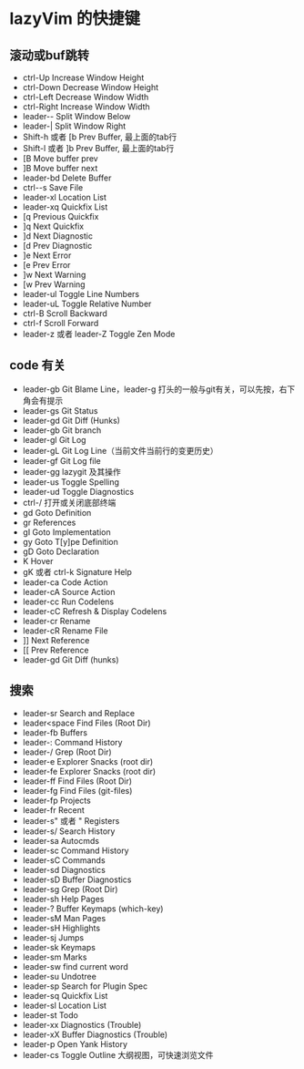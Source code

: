 # lazyVim 的快捷键

## 滚动或buf跳转

+ ctrl-Up Increase Window Height
+ ctrl-Down Decrease Window Height
+ ctrl-Left Decrease Window Width
+ ctrl-Right Increase Window Width
+ leader-- Split Window Below
+ leader-| Split Window Right
+ Shift-h 或者 [b Prev Buffer, 最上面的tab行
+ Shift-l 或者 ]b Prev Buffer, 最上面的tab行
+ [B Move buffer prev
+ ]B Move buffer next
+ leader-bd Delete Buffer
+ ctrl--s Save File
+ leader-xl Location List
+ leader-xq Quickfix List
+ [q Previous Quickfix
+ ]q Next Quickfix
+ ]d Next Diagnostic
+ [d Prev Diagnostic
+ ]e Next Error
+ [e Prev Error
+ ]w Next Warning
+ [w Prev Warning
+ leader-ul Toggle Line Numbers
+ leader-uL Toggle Relative Number
+ ctrl-B Scroll Backward
+ ctrl-f Scroll Forward
+ leader-z 或者 leader-Z Toggle Zen Mode

## code 有关

+ leader-gb Git Blame Line，leader-g 打头的一般与git有关，可以先按，右下角会有提示
+ leader-gs Git Status
+ leader-gd Git Diff (Hunks)
+ leader-gb Git branch
+ leader-gl Git Log
+ leader-gL Git Log Line（当前文件当前行的变更历史）
+ leader-gf Git Log file
+ leader-gg lazygit 及其操作
+ leader-us Toggle Spelling
+ leader-ud Toggle Diagnostics
+ ctrl-/ 打开或关闭底部终端
+ gd Goto Definition
+ gr References
+ gI Goto Implementation
+ gy Goto T[y]pe Definition
+ gD Goto Declaration
+ K Hover
+ gK 或者 ctrl-k Signature Help
+ leader-ca Code Action
+ leader-cA Source Action
+ leader-cc Run Codelens
+ leader-cC Refresh & Display Codelens
+ leader-cr Rename
+ leader-cR Rename File
+ ]] Next Reference
+ [[ Prev Reference
+ leader-gd Git Diff (hunks)

## 搜索

+ leader-sr Search and Replace
+ leader<space Find Files (Root Dir)
+ leader-fb Buffers
+ leader-: Command History
+ leader-/ Grep (Root Dir)
+ leader-e Explorer Snacks (root dir)
+ leader-fe Explorer Snacks (root dir)
+ leader-ff Find Files (Root Dir)
+ leader-fg Find Files (git-files)
+ leader-fp Projects
+ leader-fr Recent
+ leader-s" 或者 " Registers
+ leader-s/ Search History
+ leader-sa Autocmds
+ leader-sc Command History
+ leader-sC Commands
+ leader-sd Diagnostics
+ leader-sD Buffer Diagnostics
+ leader-sg Grep (Root Dir)
+ leader-sh Help Pages
+ leader-? Buffer Keymaps (which-key)
+ leader-sM Man Pages
+ leader-sH Highlights
+ leader-sj Jumps
+ leader-sk Keymaps
+ leader-sm Marks
+ leader-sw find current word
+ leader-su Undotree
+ leader-sp Search for Plugin Spec
+ leader-sq Quickfix List
+ leader-sl Location List
+ leader-st Todo
+ leader-xx Diagnostics (Trouble)
+ leader-xX Buffer Diagnostics (Trouble)
+ leader-p Open Yank History
+ leader-cs Toggle Outline 大纲视图，可快速浏览文件
